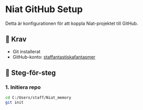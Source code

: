 # Niat GitHub Setup

Detta är konfigurationen för att koppla Niat-projektet till GitHub.

## 🧰 Krav
- Git installerat
- GitHub-konto: [staffantastiskafantasmer](https://github.com/staffantastiskafantasmer)

## 🔧 Steg-för-steg

### 1. Initiera repo
```bash
cd C:/Users/staff/Niat_memory
git init

